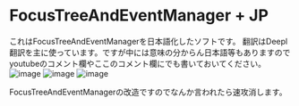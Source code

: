 # FocusTreeAndEventManager + JP
これはFocusTreeAndEventManagerを日本語化したソフトです。
翻訳はDeepl翻訳を主に使っています。ですが中には意味の分からん日本語等もありますのでyoutubeのコメント欄やここのコメント欄にでも書いておいてください。
![image](https://user-images.githubusercontent.com/76429102/128592204-0412a22e-9398-4028-8006-1a53d953e8ee.png)
![image](https://user-images.githubusercontent.com/76429102/128592254-165f8916-09d5-4bd0-9c9c-310e0a1e6bec.png)
![image](https://user-images.githubusercontent.com/76429102/128592310-6002539a-a225-450f-bc07-d61a41b04e44.png)

FocusTreeAndEventManagerの改造ですのでなんか言われたら速攻消します。
